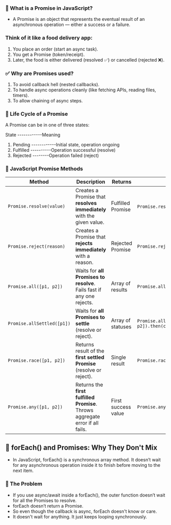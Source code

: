 ### 🧠 What is a Promise in JavaScript?
- A Promise is an object that represents the eventual result of an asynchronous operation — either a success or a failure.

### Think of it like a food delivery app:

1. You place an order (start an async task).
2. You get a Promise (token/receipt).
3. Later, the food is either delivered (resolved ✅) or cancelled (rejected ❌).

### ✅ Why are Promises used?

1. To avoid callback hell (nested callbacks).
2. To handle async operations cleanly (like fetching APIs, reading files, timers).
3. To allow chaining of async steps.


### 🔄 Life Cycle of a Promise
A Promise can be in one of three states:


State	------------Meaning
1. Pending	------------Initial state, operation ongoing
2. Fulfilled ----------Operation successful (resolve)
3. Rejected	--------Operation failed (reject)


### 🔗 JavaScript Promise Methods

| Method                       | Description                                                                  | Returns              | Example                                                                 |
|-----------------------------|------------------------------------------------------------------------------|----------------------|-------------------------------------------------------------------------|
| `Promise.resolve(value)`    | Creates a Promise that **resolves immediately** with the given value.        | Fulfilled Promise    | `Promise.resolve(42).then(console.log)` → `42`                          |
| `Promise.reject(reason)`    | Creates a Promise that **rejects immediately** with a reason.                | Rejected Promise     | `Promise.reject("Error").catch(console.error)`                          |
| `Promise.all([p1, p2])`     | Waits for **all Promises to resolve**. Fails fast if any one rejects.        | Array of results     | `Promise.all([p1, p2]).then(console.log)`                               |
| `Promise.allSettled([p1])`  | Waits for **all Promises to settle** (resolve or reject).                   | Array of statuses    | `Promise.allSettled([p1, p2]).then(console.log)`                        |
| `Promise.race([p1, p2])`    | Returns result of the **first settled Promise** (resolve or reject).         | Single result        | `Promise.race([p1, p2]).then(console.log)`                              |
| `Promise.any([p1, p2])`     | Returns the **first fulfilled Promise**. Throws aggregate error if all fails.    | First success value  | `Promise.any([p1, p2]).then(console.log)`                               |

## 🔁 forEach() and Promises: Why They Don't Mix
- In JavaScript, forEach() is a synchronous array method. It doesn’t wait for any asynchronous operation inside it to finish before moving to the next item.

### 🔎 The Problem
- If you use async/await inside a forEach(), the outer function doesn’t wait for all the Promises to resolve.
- forEach doesn’t return a Promise.
- So even though the callback is async, forEach doesn't know or care.
- It doesn't wait for anything. It just keeps looping synchronously.

